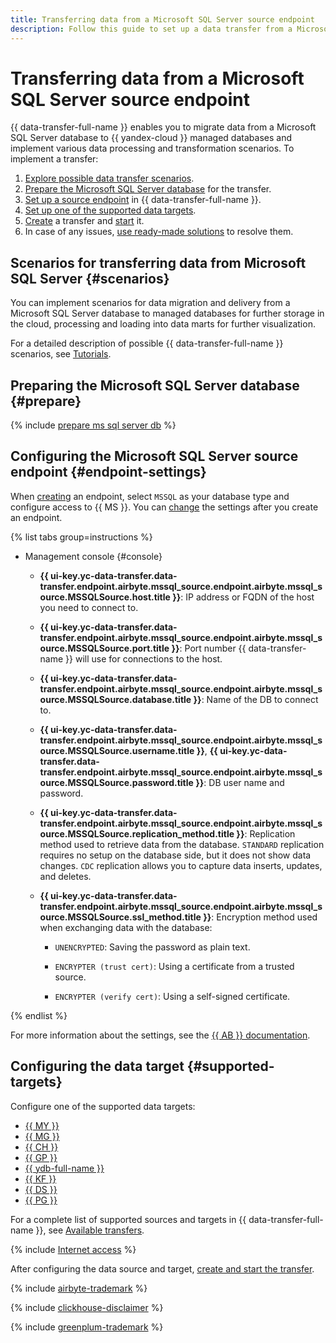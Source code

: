 ```yaml
---
title: Transferring data from a Microsoft SQL Server source endpoint
description: Follow this guide to set up a data transfer from a Microsoft SQL Server source endpoint.
---
```


# Transferring data from a Microsoft SQL Server source endpoint

{{ data-transfer-full-name }} enables you to migrate data from a Microsoft SQL Server database to {{ yandex-cloud }} managed databases and implement various data processing and transformation scenarios. To implement a transfer:

1. [Explore possible data transfer scenarios](#scenarios).
1. [Prepare the Microsoft SQL Server database](#prepare) for the transfer.
1. [Set up a source endpoint](#endpoint-settings) in {{ data-transfer-full-name }}.
1. [Set up one of the supported data targets](#supported-targets).
1. [Create](../../transfer.md#create) a transfer and [start](../../transfer.md#activate) it.
1. In case of any issues, [use ready-made solutions](../../../../data-transfer/troubleshooting/index.md) to resolve them.

## Scenarios for transferring data from Microsoft SQL Server {#scenarios}

You can implement scenarios for data migration and delivery from a Microsoft SQL Server database to managed databases for further storage in the cloud, processing and loading into data marts for further visualization.

For a detailed description of possible {{ data-transfer-full-name }} scenarios, see [Tutorials](../../../tutorials/index.md).

## Preparing the Microsoft SQL Server database {#prepare}

{% include [prepare ms sql server db](../../../../_includes/data-transfer/endpoints/sources/ms-sqlserver-prepare.md) %}

## Configuring the Microsoft SQL Server source endpoint {#endpoint-settings}

When [creating](../index.md#create) an endpoint, select `MSSQL` as your database type and configure access to {{ MS }}. You can [change](../index.md#update) the settings after you create an endpoint.

{% list tabs group=instructions %}

- Management console {#console}

    * **{{ ui-key.yc-data-transfer.data-transfer.endpoint.airbyte.mssql_source.endpoint.airbyte.mssql_source.MSSQLSource.host.title }}**: IP address or FQDN of the host you need to connect to.
  
    * **{{ ui-key.yc-data-transfer.data-transfer.endpoint.airbyte.mssql_source.endpoint.airbyte.mssql_source.MSSQLSource.port.title }}**: Port number {{ data-transfer-name }} will use for connections to the host. 

    * **{{ ui-key.yc-data-transfer.data-transfer.endpoint.airbyte.mssql_source.endpoint.airbyte.mssql_source.MSSQLSource.database.title }}**: Name of the DB to connect to.

    * **{{ ui-key.yc-data-transfer.data-transfer.endpoint.airbyte.mssql_source.endpoint.airbyte.mssql_source.MSSQLSource.username.title }}**, **{{ ui-key.yc-data-transfer.data-transfer.endpoint.airbyte.mssql_source.endpoint.airbyte.mssql_source.MSSQLSource.password.title }}**: DB user name and password.
  
    * **{{ ui-key.yc-data-transfer.data-transfer.endpoint.airbyte.mssql_source.endpoint.airbyte.mssql_source.MSSQLSource.replication_method.title }}**: Replication method used to retrieve data from the database. `STANDARD` replication requires no setup on the database side, but it does not show data changes. `CDC` replication allows you to capture data inserts, updates, and deletes.
  
    * **{{ ui-key.yc-data-transfer.data-transfer.endpoint.airbyte.mssql_source.endpoint.airbyte.mssql_source.MSSQLSource.ssl_method.title }}**: Encryption method used when exchanging data with the database:
      
        * `UNENCRYPTED`: Saving the password as plain text.
      
        * `ENCRYPTER (trust cert)`: Using a certificate from a trusted source.

        * `ENCRYPTER (verify cert)`: Using a self-signed certificate.
    
{% endlist %}

For more information about the settings, see the [{{ AB }} documentation](https://docs.airbyte.com/integrations/sources/mssql/).


## Configuring the data target {#supported-targets}

Configure one of the supported data targets:

* [{{ MY }}](../target/mysql.md)
* [{{ MG }}](../target/mongodb.md)
* [{{ CH }}](../target/clickhouse.md)
* [{{ GP }}](../target/greenplum.md)
* [{{ ydb-full-name }}](../target/yandex-database.md)
* [{{ KF }}](../target/kafka.md)
* [{{ DS }}](../target/data-streams.md)
* [{{ PG }}](../target/postgresql.md)

For a complete list of supported sources and targets in {{ data-transfer-full-name }}, see [Available transfers](../../../transfer-matrix.md).

{% include [Internet access](../../../../_includes/data-transfer/notes/internet-access.md) %}

After configuring the data source and target, [create and start the transfer](../../transfer.md#create).

{% include [airbyte-trademark](../../../../_includes/data-transfer/airbyte-trademark.md) %}

{% include [clickhouse-disclaimer](../../../../_includes/clickhouse-disclaimer.md) %}

{% include [greenplum-trademark](../../../../_includes/mdb/mgp/trademark.md) %}
